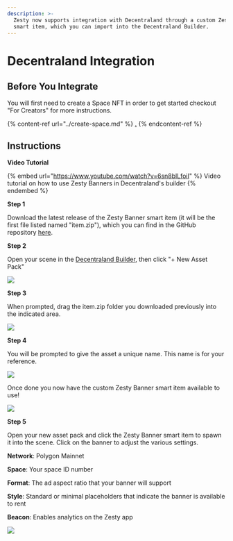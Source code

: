 ```yaml
---
description: >-
  Zesty now supports integration with Decentraland through a custom Zesty Banner
  smart item, which you can import into the Decentraland Builder.
---
```


# Decentraland Integration

## **Before You Integrate**

You will first need to create a Space NFT in order to get started checkout "For Creators" for more instructions.

{% content-ref url="../create-space.md" %}
[.](./)
{% endcontent-ref %}

## Instructions

**Video Tutorial**

{% embed url="https://www.youtube.com/watch?v=6sn8blLfoiI" %}
Video tutorial on how to use Zesty Banners in Decentraland's builder
{% endembed %}

**Step 1**

Download the latest release of the Zesty Banner smart item (it will be the first file listed named "item.zip"), which you can find in the GitHub repository [here](https://github.com/zestymarket/dcl/releases/download/v1.1/item.zip).

**Step 2**

Open your scene in the [Decentraland Builder](https://builder.decentraland.org), then click "+ New Asset Pack"

![](../../.gitbook/assets/DCL\_1.png)

**Step 3**

When prompted, drag the item.zip folder you downloaded previously into the indicated area.&#x20;

![](../../.gitbook/assets/DCL\_2.png)

**Step 4**

You will be prompted to give the asset a unique name. This name is for your reference.&#x20;

![](../../.gitbook/assets/DCL\_3.png)

Once done you now have the custom Zesty Banner smart item available to use!

![](<../../.gitbook/assets/DCL\_4 (1).png>)

**Step 5**

Open your new asset pack and click the Zesty Banner smart item to spawn it into the scene. Click on the banner to adjust the various settings.

**Network**: Polygon Mainnet

**Space**: Your space ID number

**Format**: The ad aspect ratio that your banner will support

**Style**: Standard or minimal placeholders that indicate the banner is available to rent

**Beacon**: Enables analytics on the Zesty app

![](<../../.gitbook/assets/DCL\_5 (1).png>)
